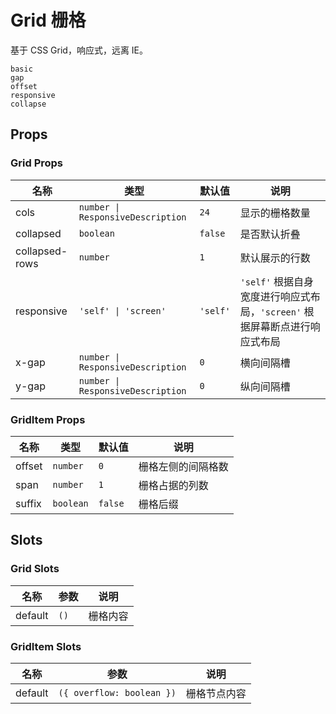 # Grid 栅格

<!--single-column-->

基于 CSS Grid，响应式，远离 IE。

```demo
basic
gap
offset
responsive
collapse
```

## Props

### Grid Props

| 名称 | 类型 | 默认值 | 说明 |
| --- | --- | --- | --- |
| cols | `number \| ResponsiveDescription` | `24` | 显示的栅格数量 |
| collapsed | `boolean` | `false` | 是否默认折叠 |
| collapsed-rows | `number` | `1` | 默认展示的行数 |
| responsive | `'self' \| 'screen'` | `'self'` | `'self'` 根据自身宽度进行响应式布局，`'screen'` 根据屏幕断点进行响应式布局 |
| x-gap | `number \| ResponsiveDescription` | `0` | 横向间隔槽 |
| y-gap | `number \| ResponsiveDescription` | `0` | 纵向间隔槽 |

### GridItem Props

| 名称   | 类型      | 默认值  | 说明               |
| ------ | --------- | ------- | ------------------ |
| offset | `number`  | `0`     | 栅格左侧的间隔格数 |
| span   | `number`  | `1`     | 栅格占据的列数     |
| suffix | `boolean` | `false` | 栅格后缀           |

## Slots

### Grid Slots

| 名称    | 参数 | 说明     |
| ------- | ---- | -------- |
| default | `()` | 栅格内容 |

### GridItem Slots

| 名称    | 参数                      | 说明         |
| ------- | ------------------------- | ------------ |
| default | `({ overflow: boolean })` | 栅格节点内容 |
